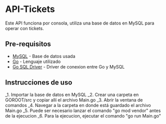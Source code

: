 # API-Tickets
Este API funciona por consola, utiliza una base de datos en MySQL para operar con tickets.

## Pre-requisitos
* [MySQL](https://www.mysql.com/) - Base de datos usada
* [Go](https://golang.org/) - Lenguaje utilizado
* [Go SQL Driver](https://github.com/go-sql-driver/mysql) - Driver de conexion entre Go y MySQL

## Instrucciones de uso
_1. Importar la base de datos en MySQL
_2. Crear una carpeta en GOROOT/src y copiar allí el archivo Main.go
_3. Abrir la ventana de comandos
_4. Navegar a la carpeta en donde está guardado el archivo Main.go
_5. Puede ser necesario lanzar el comando "go mod vendor" antes de la ejecucion
_6. Para la ejecucion, ejecutar el comando "go run Main.go"
